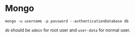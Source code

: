# Mongo
```shell
mongo -u username -p password --authenticationDatabase db
```
`db` should be `admin` for root user and `user-data` for normal user.